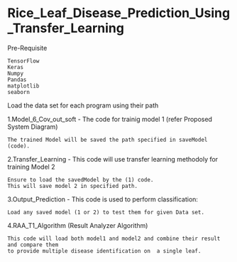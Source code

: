 # Rice_Leaf_Disease_Prediction_Using_Transfer_Learning

Pre-Requisite 
	
	TensorFlow
	Keras
	Numpy
	Pandas
	matplotlib
	seaborn


Load the data set for each program using their path
	

1.Model_6_Cov_out_soft - The code for trainig model 1 (refer Proposed System Diagram)
	
	The trained Model will be saved the path specified in saveModel (code).


2.Transfer_Learning - This code will use transfer learning methodoly for training Model 2

	Ensure to load the savedModel by the (1) code.
	This will save model 2 in specified path.

3.Output_Prediction - This code is used to perform classification:
	
	Load any saved model (1 or 2) to test them for given Data set.

4.RAA_T1_Algorithm (Result Analyzer Algorithm)
	
	This code will load both model1 and model2 and combine their result and compare them
	to provide multiple disease identification on  a single leaf.
